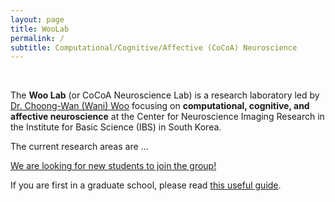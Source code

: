 ```yaml
---
layout: page
title: WooLab
permalink: /
subtitle: Computational/Cognitive/Affective (CoCoA) Neuroscience
---
```

&nbsp;

The <strong>Woo Lab</strong> (or CoCoA Neuroscience Lab) is a research laboratory led by <a href="http://wanirepo.github.io" target="_blank">Dr. Choong-Wan (Wani) Woo</a> focusing on <strong>computational, cognitive, and affective neuroscience</strong> at the Center for Neuroscience Imaging Research in the Institute for Basic Science (IBS) in South Korea. 

The current research areas are ...

[We are looking for new students to join the group!](position)

If you are first in a graduate school, please read [this useful guide](/resources/beginning-students).
